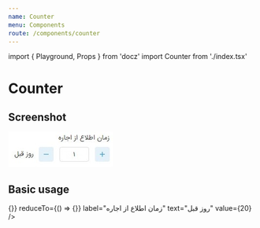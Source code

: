 ```yaml
---
name: Counter
menu: Components
route: /components/counter
---
```


import { Playground, Props } from 'docz'
import Counter from './index.tsx'

# Counter

<Props of={Counter} />

## Screenshot
![Counter](https://github.com/Doctor-Strange/Otoli-Docz-mage/blob/master/Count.jpg?raw=true)
## Basic usage

<Playground>
<Counter
    max={31}
    min={1}
    AddTo={() => {}}
    reduceTo={() => {}}
    label="زمان اطلاع از اجاره"
    text="روز قبل"
    value={20}
    /> 
</Playground>
